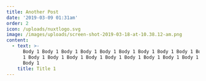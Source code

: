 ```yaml
---
title: Another Post
date: '2019-03-09 01:31am'
order: 2
icon: /uploads/nuxtlogo.svg
image: /images/uploads/screen-shot-2019-03-18-at-10.38.12-am.png
content:
  - text: >-
      Body 1 Body 1 Body 1 Body 1 Body 1 Body 1 Body 1 Body 1 Body 1 Body 1 Body
      1 Body 1 Body 1 Body 1 Body 1 Body 1 Body 1 Body 1 Body 1 Body 1 Body 1
      Body 1
    title: Title 1
---
```


